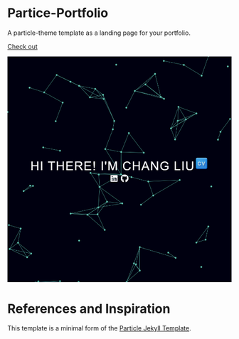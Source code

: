 # Partice-Portfolio

A particle-theme template as a landing page for your portfolio.

[Check out](https://chesterchangliu.github.io/)

<img src="demo.png"/>

# References and Inspiration

This template is a minimal form of the [Particle Jekyll Template](https://github.com/nrandecker/particle).
